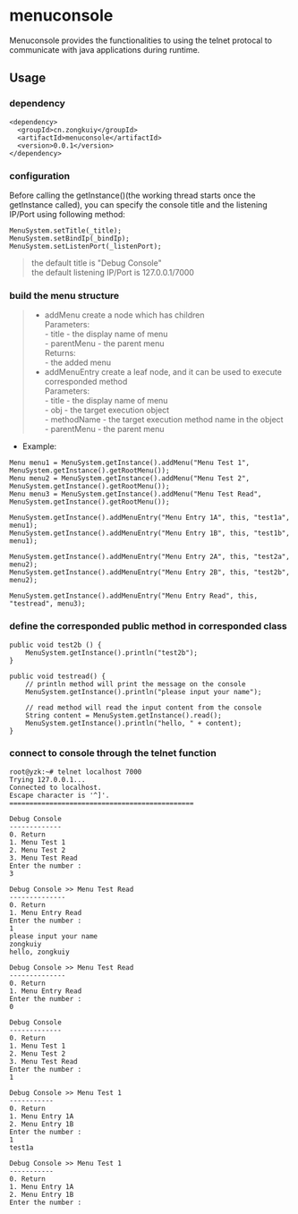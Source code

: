 # menuconsole

Menuconsole provides the functionalities to using the telnet protocal to communicate with java applications during runtime.

## Usage

### dependency
```
<dependency>
  <groupId>cn.zongkuiy</groupId>
  <artifactId>menuconsole</artifactId>
  <version>0.0.1</version>
</dependency>
```
### configuration

Before calling the getInstance()(the working thread starts once the getInstance called), you can specify the console title and the listening IP/Port using following method:

```
MenuSystem.setTitle(_title);
MenuSystem.setBindIp(_bindIp);
MenuSystem.setListenPort(_listenPort);
```

> the default title is "Debug Console"   
> the default listening IP/Port is 127.0.0.1/7000   

### build the menu structure
>* addMenu create a node which has children   
Parameters:   
    - title - the display name of menu   
    - parentMenu - the parent menu   
Returns:   
    - the added menu   
>* addMenuEntry create a leaf node, and it can be used to execute corresponded method   
Parameters:   
    - title - the display name of menu   
    - obj - the target execution object   
    - methodName - the target execution method name in the object   
    - parentMenu - the parent menu  
* Example:
```
Menu menu1 = MenuSystem.getInstance().addMenu("Menu Test 1", MenuSystem.getInstance().getRootMenu());
Menu menu2 = MenuSystem.getInstance().addMenu("Menu Test 2", MenuSystem.getInstance().getRootMenu());
Menu menu3 = MenuSystem.getInstance().addMenu("Menu Test Read", MenuSystem.getInstance().getRootMenu());
		
MenuSystem.getInstance().addMenuEntry("Menu Entry 1A", this, "test1a", menu1);
MenuSystem.getInstance().addMenuEntry("Menu Entry 1B", this, "test1b", menu1);
		
MenuSystem.getInstance().addMenuEntry("Menu Entry 2A", this, "test2a", menu2);
MenuSystem.getInstance().addMenuEntry("Menu Entry 2B", this, "test2b", menu2);
		
MenuSystem.getInstance().addMenuEntry("Menu Entry Read", this, "testread", menu3);
```

### define the corresponded public method in corresponded class 
```
public void test2b () {
	MenuSystem.getInstance().println("test2b");
}
	
public void testread() {
	// println method will print the message on the console
	MenuSystem.getInstance().println("please input your name");
    
	// read method will read the input content from the console
	String content = MenuSystem.getInstance().read();
	MenuSystem.getInstance().println("hello, " + content);
}
```

### connect to console through the telnet function
```
root@yzk:~# telnet localhost 7000
Trying 127.0.0.1...
Connected to localhost.
Escape character is '^]'.
==============================================

Debug Console
-------------
0. Return
1. Menu Test 1
2. Menu Test 2
3. Menu Test Read
Enter the number :
3

Debug Console >> Menu Test Read
--------------
0. Return
1. Menu Entry Read
Enter the number :
1
please input your name
zongkuiy
hello, zongkuiy

Debug Console >> Menu Test Read
--------------
0. Return
1. Menu Entry Read
Enter the number :
0

Debug Console
-------------
0. Return
1. Menu Test 1
2. Menu Test 2
3. Menu Test Read
Enter the number :
1

Debug Console >> Menu Test 1
-----------
0. Return
1. Menu Entry 1A
2. Menu Entry 1B
Enter the number :
1
test1a

Debug Console >> Menu Test 1
-----------
0. Return
1. Menu Entry 1A
2. Menu Entry 1B
Enter the number :
```
